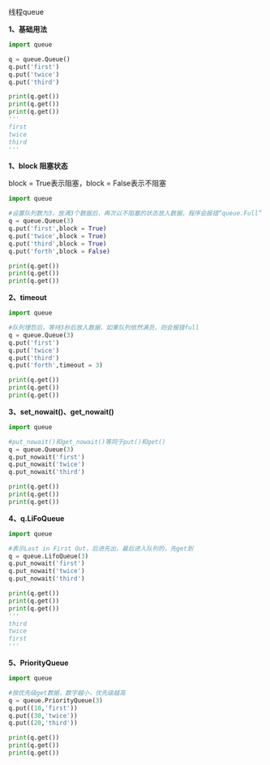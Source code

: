 线程queue

**1、基础用法**

```python
import queue

q = queue.Queue()
q.put('first')
q.put('twice')
q.put('third')

print(q.get())
print(q.get())
print(q.get())
'''
first
twice
third
'''
```





**1、block 阻塞状态**

block = True表示阻塞，block = False表示不阻塞

```python
import queue

#设置队列数为3，放满3个数据后，再次以不阻塞的状态放入数据，程序会报错“queue.Full”
q = queue.Queue(3)
q.put('first',block = True)
q.put('twice',block = True)
q.put('third',block = True)
q.put('forth',block = False)

print(q.get())
print(q.get())
print(q.get())
```



**2、timeout**

```python
import queue

#队列埋怨后，等待3秒后放入数据，如果队列依然满员，则会报错full
q = queue.Queue(3)
q.put('first')
q.put('twice')
q.put('third')
q.put('forth',timeout = 3)

print(q.get())
print(q.get())
print(q.get())
```



**3、set_nowait()、get_nowait()**

```python
import queue

#put_nowait()和get_nowait()等同于put()和get()
q = queue.Queue(3)
q.put_nowait('first')
q.put_nowait('twice')
q.put_nowait('third')

print(q.get())
print(q.get())
print(q.get())
```



**4、q.LiFoQueue**

```python
import queue

#表示Last in First Out，后进先出，最后进入队列的，先get到
q = queue.LifoQueue(3)
q.put_nowait('first')
q.put_nowait('twice')
q.put_nowait('third')

print(q.get())
print(q.get())
print(q.get())
'''
third
twice
first
'''
```



**5、PriorityQueue** 

```python
import queue

#按优先级get数据，数字越小，优先级越高
q = queue.PriorityQueue(3)
q.put((10,'first'))
q.put((30,'twice'))
q.put((20,'third'))

print(q.get())
print(q.get())
print(q.get())
```




